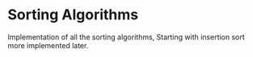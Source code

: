 # Sorting Algorithms
Implementation of all the sorting algorithms, Starting with insertion sort more implemented later.
